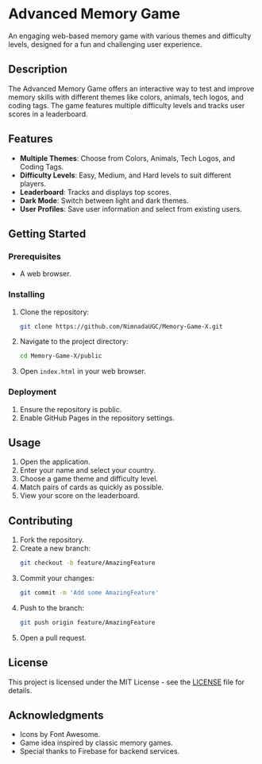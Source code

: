 # Advanced Memory Game

An engaging web-based memory game with various themes and difficulty levels, designed for a fun and challenging user experience.

## Description

The Advanced Memory Game offers an interactive way to test and improve memory skills with different themes like colors, animals, tech logos, and coding tags. The game features multiple difficulty levels and tracks user scores in a leaderboard.

## Features

- **Multiple Themes**: Choose from Colors, Animals, Tech Logos, and Coding Tags.
- **Difficulty Levels**: Easy, Medium, and Hard levels to suit different players.
- **Leaderboard**: Tracks and displays top scores.
- **Dark Mode**: Switch between light and dark themes.
- **User Profiles**: Save user information and select from existing users.

## Getting Started

### Prerequisites

- A web browser.

### Installing

1. Clone the repository:
    ```bash
    git clone https://github.com/NimnadaUGC/Memory-Game-X.git
    ```
2. Navigate to the project directory:
    ```bash
    cd Memory-Game-X/public
    ```
3. Open `index.html` in your web browser.

### Deployment

1. Ensure the repository is public.
2. Enable GitHub Pages in the repository settings.

## Usage

1. Open the application.
2. Enter your name and select your country.
3. Choose a game theme and difficulty level.
4. Match pairs of cards as quickly as possible.
5. View your score on the leaderboard.

## Contributing

1. Fork the repository.
2. Create a new branch:
    ```bash
    git checkout -b feature/AmazingFeature
    ```
3. Commit your changes:
    ```bash
    git commit -m 'Add some AmazingFeature'
    ```
4. Push to the branch:
    ```bash
    git push origin feature/AmazingFeature
    ```
5. Open a pull request.

## License

This project is licensed under the MIT License - see the [LICENSE](LICENSE) file for details.

## Acknowledgments

- Icons by Font Awesome.
- Game idea inspired by classic memory games.
- Special thanks to Firebase for backend services.
